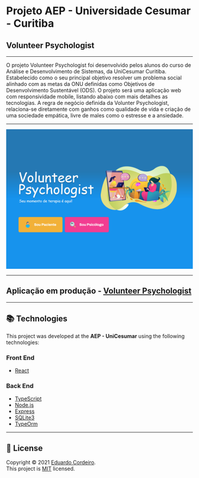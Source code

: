 # Projeto AEP - Universidade Cesumar - Curitiba
## Volunteer Psychologist

---
O projeto Volunteer Psychologist foi desenvolvido pelos alunos do curso de Análise e Desenvolvimento de Sistemas, da UniCesumar Curitiba. Estabelecido como o seu principal objetivo resolver um problema social alinhado com as metas da ONU definidas como Objetivos de Desenvolvimento Sustentável (ODS). O projeto será uma aplicação web com responsividade mobile, listando abaixo com mais detalhes as tecnologias. A regra de negócio definida da Volunter Psychologist, relaciona-se diretamente com ganhos como qualidade de vida e criação de uma sociedade empática, livre de males como o estresse e a ansiedade.

---

<p align="center">
    <img alt="Volunteer-Psychologist Background" width="700px" src="https://raw.githubusercontent.com/eduardoc7/volunteer-psychologist/main/web/src/assets/images/page.png" />   
</p>

---

## Aplicação em produção - [Volunteer Psychologist](https://capicollect.herokuapp.com/)

---
## 📚 Technologies

This project was developed at the **AEP - UniCesumar** using the following technologies:

### Front End
- [React](https://pt-br.reactjs.org)

### Back End
- [TypeScript](https://www.typescriptlang.org)
- [Node.js](https://nodejs.org/en/)
- [Express](https://expressjs.com/pt-br/)
- [SQLite3](https://www.sqlite.org/index.html)
- [TypeOrm](https://typeorm.io/#/)

---

## 📝 License

Copyright © 2021 [Eduardo Cordeiro](https://github.com/eduardoc7).<br />
This project is [MIT](https://github.com/eduardoc7/volunteer-psychologist/blob/main/LICENSE.md) licensed.